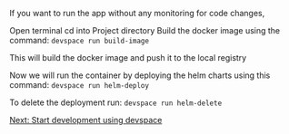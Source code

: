 If you want to run the app without any monitoring for code changes,

Open terminal
cd into Project directory
Build the docker image using the command:
        `devspace run build-image`
        
This will build the docker image and push it to the local registry

Now we will run the container by deploying the helm charts using this command:
        `devspace run helm-deploy`

To delete the deployment run:
        `devspace run helm-delete`
        
        
[Next: Start development using devspace](/docs/03%20-%20development.md)
